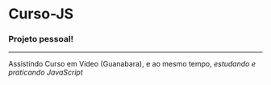 # Curso-JS
 
### Projeto pessoal! 
---
Assistindo Curso em Vídeo (Guanabara), e ao mesmo tempo, *estudando e praticando JavaScript*
